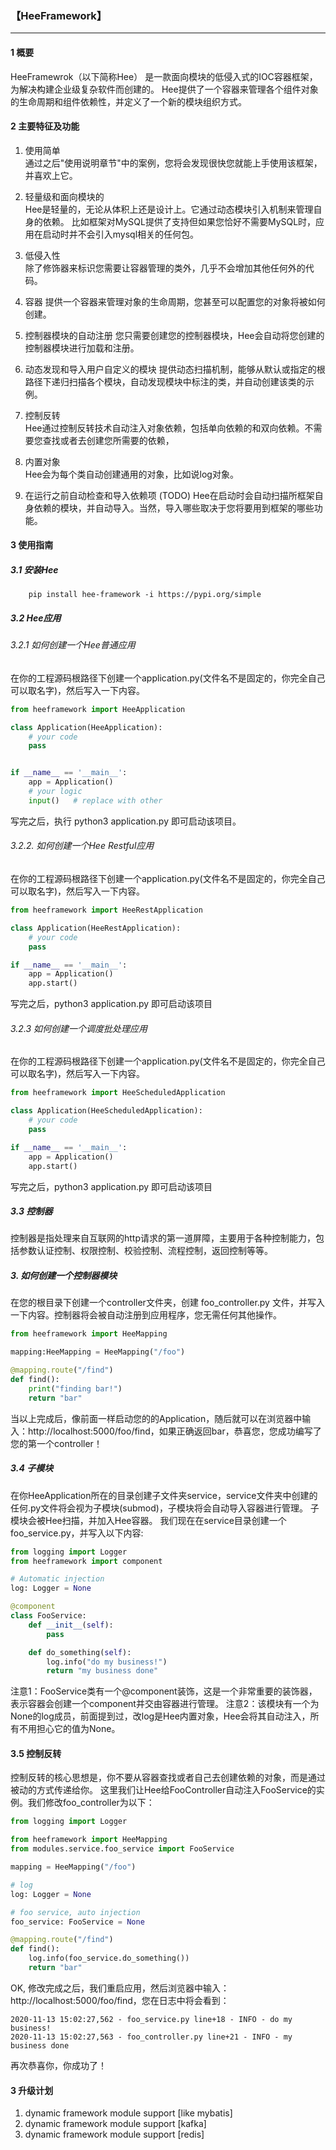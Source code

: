 ### **【HeeFramework】**
***


#### 1 概要  
HeeFramewrok（以下简称Hee） 是一款面向模块的低侵入式的IOC容器框架，为解决构建企业级复杂软件而创建的。
Hee提供了一个容器来管理各个组件对象的生命周期和组件依赖性，并定义了一个新的模块组织方式。

#### 2 主要特征及功能  
1. 使用简单  
    通过之后"使用说明章节"中的案例，您将会发现很快您就能上手使用该框架，并喜欢上它。
   
2. 轻量级和面向模块的  
    Hee是轻量的，无论从体积上还是设计上。它通过动态模块引入机制来管理自身的依赖。
    比如框架对MySQL提供了支持但如果您恰好不需要MySQL时，应用在启动时并不会引入mysql相关的任何包。
   
3. 低侵入性   
    除了修饰器来标识您需要让容器管理的类外，几乎不会增加其他任何外的代码。

4. 容器
    提供一个容器来管理对象的生命周期，您甚至可以配置您的对象将被如何创建。

5. 控制器模块的自动注册
    您只需要创建您的控制器模块，Hee会自动将您创建的控制器模块进行加载和注册。

6. 动态发现和导入用户自定义的模块
    提供动态扫描机制，能够从默认或指定的根路径下递归扫描各个模块，自动发现模块中标注的类，并自动创建该类的示例。

7. 控制反转  
    Hee通过控制反转技术自动注入对象依赖，包括单向依赖的和双向依赖。不需要您查找或者去创建您所需要的依赖，

8. 内置对象  
    Hee会为每个类自动创建通用的对象，比如说log对象。

9. 在运行之前自动检查和导入依赖项 (TODO)
    Hee在启动时会自动扫描所框架自身依赖的模块，并自动导入。当然，导入哪些取决于您将要用到框架的哪些功能。
    
#### 3 使用指南  
##### 3.1 安装Hee
````
    pip install hee-framework -i https://pypi.org/simple
````

##### 3.2 Hee应用
###### 3.2.1 如何创建一个Hee普通应用
在你的工程源码根路径下创建一个application.py(文件名不是固定的，你完全自己可以取名字)，然后写入一下内容。
````python
from heeframework import HeeApplication

class Application(HeeApplication):
    # your code
    pass


if __name__ == '__main__':
    app = Application()
    # your logic
    input()   # replace with other
````
写完之后，执行 python3 application.py 即可启动该项目。


###### 3.2.2. 如何创建一个Hee Restful应用  
在你的工程源码根路径下创建一个application.py(文件名不是固定的，你完全自己可以取名字)，然后写入一下内容。
````python
from heeframework import HeeRestApplication

class Application(HeeRestApplication):
    # your code
    pass

if __name__ == '__main__':
    app = Application()
    app.start()
````
写完之后，python3 application.py 即可启动该项目


###### 3.2.3 如何创建一个调度批处理应用  
在你的工程源码根路径下创建一个application.py(文件名不是固定的，你完全自己可以取名字)，然后写入一下内容。
````python
from heeframework import HeeScheduledApplication

class Application(HeeScheduledApplication):
    # your code
    pass

if __name__ == '__main__':
    app = Application()
    app.start()
````
写完之后，python3 application.py 即可启动该项目

##### 3.3 控制器
控制器是指处理来自互联网的http请求的第一道屏障，主要用于各种控制能力，包括参数认证控制、权限控制、校验控制、流程控制，返回控制等等。
##### 3. 如何创建一个控制器模块
在您的根目录下创建一个controller文件夹，创建 foo_controller.py 文件，并写入一下内容。控制器将会被自动注册到应用程序，您无需任何其他操作。
````python
from heeframework import HeeMapping

mapping:HeeMapping = HeeMapping("/foo")

@mapping.route("/find")
def find():
    print("finding bar!")
    return "bar"
````
当以上完成后，像前面一样启动您的的Application，随后就可以在浏览器中输入：http://localhost:5000/foo/find，如果正确返回bar，恭喜您，您成功编写了您的第一个controller！


##### 3.4 子模块
在你HeeApplication所在的目录创建子文件夹service，service文件夹中创建的任何.py文件将会视为子模块(submod)，子模块将会自动导入容器进行管理。
子模块会被Hee扫描，并加入Hee容器。
我们现在在service目录创建一个foo_service.py，并写入以下内容: 
````python
from logging import Logger
from heeframework import component

# Automatic injection
log: Logger = None

@component
class FooService:
    def __init__(self):
        pass

    def do_something(self):
        log.info("do my business!")
        return "my business done"
````
注意1：FooService类有一个@component装饰，这是一个非常重要的装饰器，表示容器会创建一个component并交由容器进行管理。
注意2：该模块有一个为None的log成员，前面提到过，改log是Hee内置对象，Hee会将其自动注入，所有不用担心它的值为None。

#### 3.5 控制反转
控制反转的核心思想是，你不要从容器查找或者自己去创建依赖的对象，而是通过被动的方式传递给你。
这里我们让Hee给FooController自动注入FooService的实例。我们修改foo_controller为以下：
````python
from logging import Logger

from heeframework import HeeMapping
from modules.service.foo_service import FooService

mapping = HeeMapping("/foo")

# log
log: Logger = None

# foo service, auto injection
foo_service: FooService = None

@mapping.route("/find")
def find():
    log.info(foo_service.do_something())
    return "bar"

````

OK, 修改完成之后，我们重启应用，然后浏览器中输入：http://localhost:5000/foo/find，您在日志中将会看到：
````
2020-11-13 15:02:27,562 - foo_service.py line+18 - INFO - do my business!
2020-11-13 15:02:27,563 - foo_controller.py line+21 - INFO - my business done
````
再次恭喜你，你成功了！



#### 3 升级计划  
1. dynamic framework module support [like mybatis]
2. dynamic framework module support [kafka]
3. dynamic framework module support [redis]
